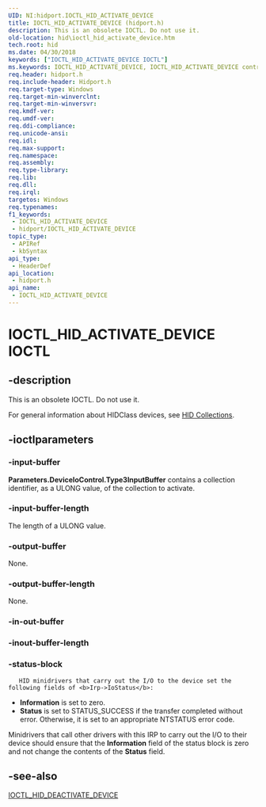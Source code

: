 ```yaml
---
UID: NI:hidport.IOCTL_HID_ACTIVATE_DEVICE
title: IOCTL_HID_ACTIVATE_DEVICE (hidport.h)
description: This is an obsolete IOCTL. Do not use it. 
old-location: hid\ioctl_hid_activate_device.htm
tech.root: hid
ms.date: 04/30/2018
keywords: ["IOCTL_HID_ACTIVATE_DEVICE IOCTL"]
ms.keywords: IOCTL_HID_ACTIVATE_DEVICE, IOCTL_HID_ACTIVATE_DEVICE control, IOCTL_HID_ACTIVATE_DEVICE control code [Human Input Devices], hid.ioctl_hid_activate_device, hidioreq_031bb843-02fe-4859-acf2-4bcbfaaea657.xml, hidport/IOCTL_HID_ACTIVATE_DEVICE
req.header: hidport.h
req.include-header: Hidport.h
req.target-type: Windows
req.target-min-winverclnt: 
req.target-min-winversvr: 
req.kmdf-ver: 
req.umdf-ver: 
req.ddi-compliance: 
req.unicode-ansi: 
req.idl: 
req.max-support: 
req.namespace: 
req.assembly: 
req.type-library: 
req.lib: 
req.dll: 
req.irql: 
targetos: Windows
req.typenames: 
f1_keywords:
 - IOCTL_HID_ACTIVATE_DEVICE
 - hidport/IOCTL_HID_ACTIVATE_DEVICE
topic_type:
 - APIRef
 - kbSyntax
api_type:
 - HeaderDef
api_location:
 - hidport.h
api_name:
 - IOCTL_HID_ACTIVATE_DEVICE
---
```


# IOCTL_HID_ACTIVATE_DEVICE IOCTL


## -description

This is an obsolete IOCTL. Do not use it.

For general information about HIDClass devices, see <a href="/windows-hardware/drivers/hid/hid-collections">HID Collections</a>.

## -ioctlparameters

### -input-buffer

<b>Parameters.DeviceIoControl.Type3InputBuffer</b> contains a collection identifier, as a ULONG value, of the collection to activate.

### -input-buffer-length

The length of a ULONG value.

### -output-buffer

None.

### -output-buffer-length

None.

### -in-out-buffer

### -inout-buffer-length

### -status-block

       HID minidrivers that carry out the I/O to the device set the following fields of <b>Irp->IoStatus</b>:

<ul>
<li>
<b>Information</b> is set to zero.

</li>
<li>
<b>Status</b> is set to STATUS_SUCCESS if the transfer completed without error. Otherwise, it is set to an appropriate NTSTATUS error code.

</li>
</ul>
Minidrivers that call other drivers with this IRP to carry out the I/O to their device should ensure that the <b>Information</b> field of the status block is zero and not change the contents of the <b>Status</b> field.

## -see-also

<a href="/windows-hardware/drivers/ddi/hidport/ni-hidport-ioctl_hid_deactivate_device">IOCTL_HID_DEACTIVATE_DEVICE</a>
